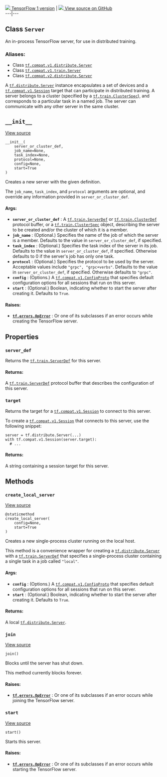 [ ![](https://tensorflow.google.cn/images/tf_logo_32px.png) TensorFlow 1
version](/versions/r1.15/api_docs/python/tf/distribute/Server) |  [
![](https://tensorflow.google.cn/images/GitHub-Mark-32px.png) View source on
GitHub
](https://github.com/tensorflow/tensorflow/blob/r2.0/tensorflow/python/training/server_lib.py#L99-L237)  
---|---  
  
## Class `Server`

An in-process TensorFlow server, for use in distributed training.

### Aliases:

  * Class [`tf.compat.v1.distribute.Server`](/api_docs/python/tf/distribute/Server)
  * Class [`tf.compat.v1.train.Server`](/api_docs/python/tf/distribute/Server)
  * Class [`tf.compat.v2.distribute.Server`](/api_docs/python/tf/distribute/Server)

A
[`tf.distribute.Server`](https://tensorflow.google.cn/api_docs/python/tf/distribute/Server)
instance encapsulates a set of devices and a
[`tf.compat.v1.Session`](https://tensorflow.google.cn/api_docs/python/tf/compat/v1/Session)
target that can participate in distributed training. A server belongs to a
cluster (specified by a
[`tf.train.ClusterSpec`](https://tensorflow.google.cn/api_docs/python/tf/train/ClusterSpec)),
and corresponds to a particular task in a named job. The server can
communicate with any other server in the same cluster.

## `__init__`

[View
source](https://github.com/tensorflow/tensorflow/blob/r2.0/tensorflow/python/training/server_lib.py#L110-L149)

    
    
    __init__(
        server_or_cluster_def,
        job_name=None,
        task_index=None,
        protocol=None,
        config=None,
        start=True
    )
    

Creates a new server with the given definition.

The `job_name`, `task_index`, and `protocol` arguments are optional, and
override any information provided in `server_or_cluster_def`.

#### Args:

  * **`server_or_cluster_def`** : A [`tf.train.ServerDef`](https://tensorflow.google.cn/api_docs/python/tf/train/ServerDef) or [`tf.train.ClusterDef`](https://tensorflow.google.cn/api_docs/python/tf/train/ClusterDef) protocol buffer, or a [`tf.train.ClusterSpec`](https://tensorflow.google.cn/api_docs/python/tf/train/ClusterSpec) object, describing the server to be created and/or the cluster of which it is a member.
  * **`job_name`** : (Optional.) Specifies the name of the job of which the server is a member. Defaults to the value in `server_or_cluster_def`, if specified.
  * **`task_index`** : (Optional.) Specifies the task index of the server in its job. Defaults to the value in `server_or_cluster_def`, if specified. Otherwise defaults to 0 if the server's job has only one task.
  * **`protocol`** : (Optional.) Specifies the protocol to be used by the server. Acceptable values include `"grpc", "grpc+verbs"`. Defaults to the value in `server_or_cluster_def`, if specified. Otherwise defaults to `"grpc"`.
  * **`config`** : (Options.) A [`tf.compat.v1.ConfigProto`](https://tensorflow.google.cn/api_docs/python/tf/compat/v1/ConfigProto) that specifies default configuration options for all sessions that run on this server.
  * **`start`** : (Optional.) Boolean, indicating whether to start the server after creating it. Defaults to `True`.

#### Raises:

  * **[`tf.errors.OpError`](/api_docs/python/tf/errors/OpError)** : Or one of its subclasses if an error occurs while creating the TensorFlow server.

## Properties

### `server_def`

Returns the
[`tf.train.ServerDef`](https://tensorflow.google.cn/api_docs/python/tf/train/ServerDef)
for this server.

#### Returns:

A
[`tf.train.ServerDef`](https://tensorflow.google.cn/api_docs/python/tf/train/ServerDef)
protocol buffer that describes the configuration of this server.

### `target`

Returns the target for a
[`tf.compat.v1.Session`](https://tensorflow.google.cn/api_docs/python/tf/compat/v1/Session)
to connect to this server.

To create a
[`tf.compat.v1.Session`](https://tensorflow.google.cn/api_docs/python/tf/compat/v1/Session)
that connects to this server, use the following snippet:

    
    
    server = tf.distribute.Server(...)
    with tf.compat.v1.Session(server.target):
      # ...
    

#### Returns:

A string containing a session target for this server.

## Methods

### `create_local_server`

[View
source](https://github.com/tensorflow/tensorflow/blob/r2.0/tensorflow/python/training/server_lib.py#L214-L237)

    
    
    @staticmethod
    create_local_server(
        config=None,
        start=True
    )
    

Creates a new single-process cluster running on the local host.

This method is a convenience wrapper for creating a
[`tf.distribute.Server`](https://tensorflow.google.cn/api_docs/python/tf/distribute/Server)
with a
[`tf.train.ServerDef`](https://tensorflow.google.cn/api_docs/python/tf/train/ServerDef)
that specifies a single-process cluster containing a single task in a job
called `"local"`.

#### Args:

  * **`config`** : (Options.) A [`tf.compat.v1.ConfigProto`](https://tensorflow.google.cn/api_docs/python/tf/compat/v1/ConfigProto) that specifies default configuration options for all sessions that run on this server.
  * **`start`** : (Optional.) Boolean, indicating whether to start the server after creating it. Defaults to `True`.

#### Returns:

A local
[`tf.distribute.Server`](https://tensorflow.google.cn/api_docs/python/tf/distribute/Server).

### `join`

[View
source](https://github.com/tensorflow/tensorflow/blob/r2.0/tensorflow/python/training/server_lib.py#L174-L183)

    
    
    join()
    

Blocks until the server has shut down.

This method currently blocks forever.

#### Raises:

  * **[`tf.errors.OpError`](/api_docs/python/tf/errors/OpError)** : Or one of its subclasses if an error occurs while joining the TensorFlow server.

### `start`

[View
source](https://github.com/tensorflow/tensorflow/blob/r2.0/tensorflow/python/training/server_lib.py#L165-L172)

    
    
    start()
    

Starts this server.

#### Raises:

  * **[`tf.errors.OpError`](/api_docs/python/tf/errors/OpError)** : Or one of its subclasses if an error occurs while starting the TensorFlow server.

